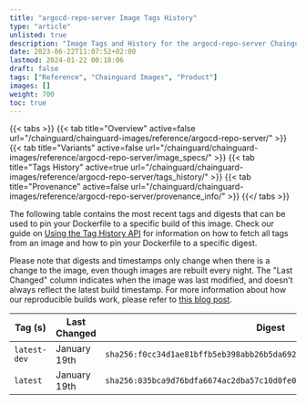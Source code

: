 ```yaml
---
title: "argocd-repo-server Image Tags History"
type: "article"
unlisted: true
description: "Image Tags and History for the argocd-repo-server Chainguard Image"
date: 2023-06-22T11:07:52+02:00
lastmod: 2024-01-22 00:18:06
draft: false
tags: ["Reference", "Chainguard Images", "Product"]
images: []
weight: 700
toc: true
---
```


{{< tabs >}}
{{< tab title="Overview" active=false url="/chainguard/chainguard-images/reference/argocd-repo-server/" >}}
{{< tab title="Variants" active=false url="/chainguard/chainguard-images/reference/argocd-repo-server/image_specs/" >}}
{{< tab title="Tags History" active=true url="/chainguard/chainguard-images/reference/argocd-repo-server/tags_history/" >}}
{{< tab title="Provenance" active=false url="/chainguard/chainguard-images/reference/argocd-repo-server/provenance_info/" >}}
{{</ tabs >}}

The following table contains the most recent tags and digests that can be used to pin your Dockerfile to a specific build of this image. Check our guide on [Using the Tag History API](/chainguard/chainguard-images/using-the-tag-history-api/) for information on how to fetch all tags from an image and how to pin your Dockerfile to a specific digest.

Please note that digests and timestamps only change when there is a change to the image, even though images are rebuilt every night. The "Last Changed" column indicates when the image was last modified, and doesn't always reflect the latest build timestamp. For more information about how our reproducible builds work, please refer to [this blog post](https://www.chainguard.dev/unchained/reproducing-chainguards-reproducible-image-builds).

| Tag (s)       | Last Changed | Digest                                                                    |
|---------------|--------------|---------------------------------------------------------------------------|
|  `latest-dev` | January 19th | `sha256:f0cc34d1ae81bffb5eb398abb26b5da6928e5da33655d71c59ae4683f3c49964` |
|  `latest`     | January 19th | `sha256:035bca9d76bdfa6674ac2dba57c10d0fe09623abc3b8e1533e598653df8170d2` |

